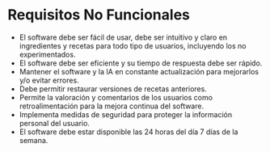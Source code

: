 # Requisitos No Funcionales 
* El software debe ser fácil de usar, debe ser intuitivo y claro en ingredientes y recetas 
para todo tipo de usuarios, incluyendo los no experimentados. 
* El software debe ser eficiente y su tiempo de respuesta debe ser rápido.
* Mantener el software y la IA en constante actualización para mejorarlos y/o evitar errores. 
* Debe permitir restaurar versiones de recetas anteriores. 
* Permite la valoración y comentarios de los usuarios como retroalimentación para la 
mejora continua del software. 
* Implementa medidas de seguridad para proteger la información personal del 
usuario. 
* El software debe estar disponible las 24 horas del día 7 días de la semana.
